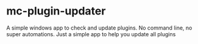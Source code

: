 # mc-plugin-updater
A simple windows app to check and update plugins. No command line, no super automations. Just a simple app to help you update all plugins
